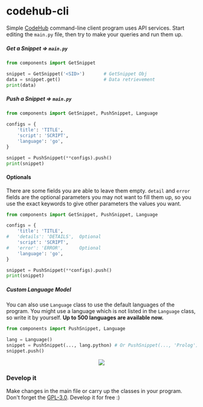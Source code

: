 # codehub-cli
Simple [CodeHub](https://github.com/lnxpy/codehub) command-line client program uses API services. Start editing the `main.py` file, then try to make your queries and run them up.

##### Get a Snippet ⇒ `main.py`
```python
from components import GetSnippet

snippet = GetSnippet('<SID>')       # GetSnippet Obj
data = snippet.get()                # Data retrievement
print(data)
```

##### Push a Snippet ⇒ `main.py`
```python
from components import GetSnippet, PushSnippet, Language

configs = {
    'title': 'TITLE',
    'script': 'SCRIPT',
    'language': 'go',
}

snippet = PushSnippet(**configs).push()
print(snippet)
```

#### Optionals
There are some fields you are able to leave them empty. `detail` and `error` fields are the optional parameters you may not want to fill them up, so you use the exact keywords to give other parameters the values you want.
```python
from components import GetSnippet, PushSnippet, Language

configs = {
    'title': 'TITLE',
#   'details': 'DETAILS',  Optional
    'script': 'SCRIPT',
#   'error': 'ERROR',      Optional
    'language': 'go',
}

snippet = PushSnippet(**configs).push()
print(snippet)
```
##### Custom Language Model
You can also use `Language` class to use the default languages of the program. You might use a language which is not listed in the `Language` class, so write it by yourself. **Up to 500 languages are available now.**
```python
from components import PushSnippet, Language

lang = Language()
snippet = PushSnippet(..., lang.python) # Or PushSnippet(..., 'Prolog')
snippet.push()
```
<p align="center">
    <img src="https://github.com/lnxpy/CodeHub-cli/blob/master/git_components/lang.png">
</p>

### Develop it
Make changes in the main file or carry up the classes in your program. Don't forget the [GPL-3.0](https://github.com/lnxpy/codehub-cli/blob/master/LICENSE). Develop it for free :)
